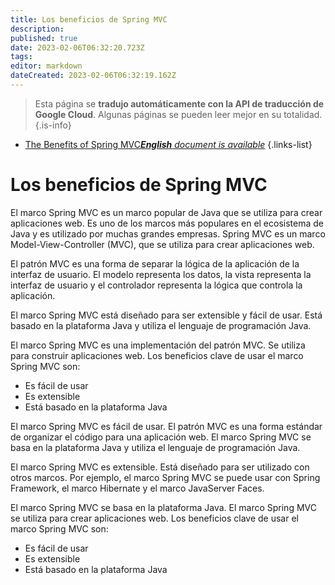 ```yaml
---
title: Los beneficios de Spring MVC
description: 
published: true
date: 2023-02-06T06:32:20.723Z
tags: 
editor: markdown
dateCreated: 2023-02-06T06:32:19.162Z
---
```


> Esta página se **tradujo automáticamente con la API de traducción de Google Cloud**.
Algunas páginas se pueden leer mejor en su totalidad.{.is-info}



- [The Benefits of Spring MVC***English** document is available*](/en/Knowledge-base/Spring-Boot/the-benefits-of-spring-mvc)
{.links-list}


# Los beneficios de Spring MVC

El marco Spring MVC es un marco popular de Java que se utiliza para crear aplicaciones web. Es uno de los marcos más populares en el ecosistema de Java y es utilizado por muchas grandes empresas. Spring MVC es un marco Model-View-Controller (MVC), que se utiliza para crear aplicaciones web.

El patrón MVC es una forma de separar la lógica de la aplicación de la interfaz de usuario. El modelo representa los datos, la vista representa la interfaz de usuario y el controlador representa la lógica que controla la aplicación.

El marco Spring MVC está diseñado para ser extensible y fácil de usar. Está basado en la plataforma Java y utiliza el lenguaje de programación Java.

El marco Spring MVC es una implementación del patrón MVC. Se utiliza para construir aplicaciones web. Los beneficios clave de usar el marco Spring MVC son:

- Es fácil de usar
- Es extensible
- Está basado en la plataforma Java

El marco Spring MVC es fácil de usar. El patrón MVC es una forma estándar de organizar el código para una aplicación web. El marco Spring MVC se basa en la plataforma Java y utiliza el lenguaje de programación Java.

El marco Spring MVC es extensible. Está diseñado para ser utilizado con otros marcos. Por ejemplo, el marco Spring MVC se puede usar con Spring Framework, el marco Hibernate y el marco JavaServer Faces.

El marco Spring MVC se basa en la plataforma Java. El marco Spring MVC se utiliza para crear aplicaciones web. Los beneficios clave de usar el marco Spring MVC son:

- Es fácil de usar
- Es extensible
- Está basado en la plataforma Java